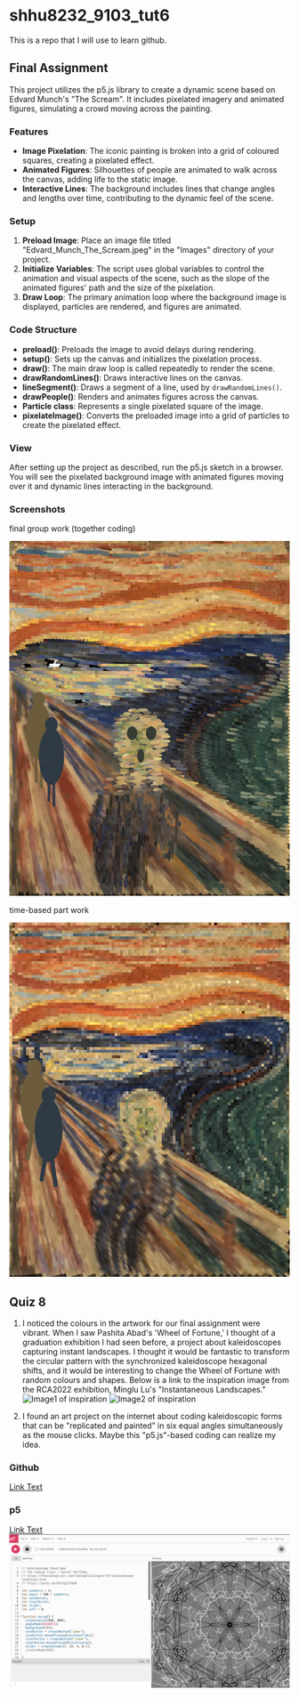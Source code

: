 # shhu8232_9103_tut6

This is a repo that I will use to learn github.

## Final Assignment

This project utilizes the p5.js library to create a dynamic scene based on Edvard Munch's "The Scream". It includes pixelated imagery and animated figures, simulating a crowd moving across the painting.

### Features

- **Image Pixelation**: The iconic painting is broken into a grid of coloured squares, creating a pixelated effect.
- **Animated Figures**: Silhouettes of people are animated to walk across the canvas, adding life to the static image.
- **Interactive Lines**: The background includes lines that change angles and lengths over time, contributing to the dynamic feel of the scene.

### Setup
1. **Preload Image**: Place an image file titled "Edvard_Munch_The_Scream.jpeg" in the "Images" directory of your project.
2. **Initialize Variables**: The script uses global variables to control the animation and visual aspects of the scene, such as the slope of the animated figures' path and the size of the pixelation.
3. **Draw Loop**: The primary animation loop where the background image is displayed, particles are rendered, and figures are animated.

### Code Structure
- **preload()**: Preloads the image to avoid delays during rendering.
- **setup()**: Sets up the canvas and initializes the pixelation process.
- **draw()**: The main draw loop is called repeatedly to render the scene.
- **drawRandomLines()**: Draws interactive lines on the canvas.
- **lineSegment()**: Draws a segment of a line, used by `drawRandomLines()`.
- **drawPeople()**: Renders and animates figures across the canvas.
- **Particle class**: Represents a single pixelated square of the image.
- **pixelateImage()**: Converts the preloaded image into a grid of particles to create the pixelated effect.

### View
After setting up the project as described, run the p5.js sketch in a browser. You will see the pixelated background image with animated figures moving over it and dynamic lines interacting in the background.

### Screenshots
final group work (together coding)

![Screenshot of final group code](readmeImages/Screenshot_1.png)

time-based part work

![Screenshot of individual code](readmeImages/Screenshot_2.png)



## Quiz 8

1. I noticed the colours in the artwork for our final assignment were vibrant. When I saw Pashita Abad's 'Wheel of Fortune,' I thought of a graduation exhibition I had seen before, a project about kaleidoscopes capturing instant landscapes. I thought it would be fantastic to transform the circular pattern with the synchronized kaleidoscope hexagonal shifts, and it would be interesting to change the Wheel of Fortune with random colours and shapes. Below is a link to the inspiration image from the RCA2022 exhibition, Minglu Lu's "Instantaneous Landscapes."
![Image1 of inspiration](https://res.cloudinary.com/rca2020/image/upload/w_1920/rca2022/62aabed0d33372b7215f121e-466219)
![Image2 of inspiration](https://res.cloudinary.com/rca2020/image/upload/w_1920/rca2022/62aabed0d33372b7215f121e-517283)

2. I found an art project on the internet about coding kaleidoscopic forms that can be "replicated and painted" in six equal angles simultaneously as the mouse clicks. Maybe this "p5.js"-based coding can realize my idea.
### Github
[Link Text](https://github.com/CodingTrain/Code-of-Conduct)
### p5
[Link Text](https://editor.p5js.org/codingtrain/sketches/JbWCVPX5a)
![An image of the Mona Lisa](readmeImages/screenshot_kl.png)
